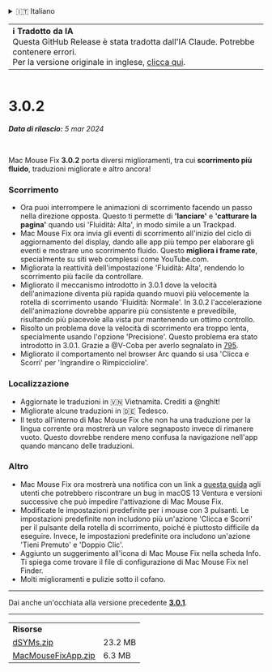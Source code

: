 <details>
<summary>🇮🇹 Italiano</summary>

[🇬🇧 English (GitHub Release)](https://github.com/noah-nuebling/mac-mouse-fix/releases/tag/3.0.2)\
[🇦🇩 Català](https://redirect.macmousefix.com/?target=mmf-release&tag=3.0.2&locale=ca)\
[🇩🇪 Deutsch](https://redirect.macmousefix.com/?target=mmf-release&tag=3.0.2&locale=de)\
[🇪🇸 Español](https://redirect.macmousefix.com/?target=mmf-release&tag=3.0.2&locale=es)\
[🇫🇷 Français](https://redirect.macmousefix.com/?target=mmf-release&tag=3.0.2&locale=fr)\
[🇮🇩 Indonesia](https://redirect.macmousefix.com/?target=mmf-release&tag=3.0.2&locale=id)\
**🇮🇹 Italiano**\
[🇭🇺 Magyar](https://redirect.macmousefix.com/?target=mmf-release&tag=3.0.2&locale=hu)\
[🇳🇱 Nederlands](https://redirect.macmousefix.com/?target=mmf-release&tag=3.0.2&locale=nl)\
[🇵🇱 Polski](https://redirect.macmousefix.com/?target=mmf-release&tag=3.0.2&locale=pl)\
[🇧🇷 Português (Brasil)](https://redirect.macmousefix.com/?target=mmf-release&tag=3.0.2&locale=pt-BR)\
[🇵🇹 Português (Portugal)](https://redirect.macmousefix.com/?target=mmf-release&tag=3.0.2&locale=pt-PT)\
[🇷🇴 Română](https://redirect.macmousefix.com/?target=mmf-release&tag=3.0.2&locale=ro)\
[🇸🇪 Svenska](https://redirect.macmousefix.com/?target=mmf-release&tag=3.0.2&locale=sv)\
[🇻🇳 Tiếng Việt](https://redirect.macmousefix.com/?target=mmf-release&tag=3.0.2&locale=vi)\
[🇹🇷 Türkçe](https://redirect.macmousefix.com/?target=mmf-release&tag=3.0.2&locale=tr)\
[🇨🇿 Čeština](https://redirect.macmousefix.com/?target=mmf-release&tag=3.0.2&locale=cs)\
[🇬🇷 Ελληνικά](https://redirect.macmousefix.com/?target=mmf-release&tag=3.0.2&locale=el)\
[🇷🇺 Русский](https://redirect.macmousefix.com/?target=mmf-release&tag=3.0.2&locale=ru)\
[🇺🇦 Українська](https://redirect.macmousefix.com/?target=mmf-release&tag=3.0.2&locale=uk)\
[🇮🇱 עברית](https://redirect.macmousefix.com/?target=mmf-release&tag=3.0.2&locale=he)\
[🇸🇦 العربية](https://redirect.macmousefix.com/?target=mmf-release&tag=3.0.2&locale=ar)\
[🇮🇳 हिन्दी](https://redirect.macmousefix.com/?target=mmf-release&tag=3.0.2&locale=hi)\
[🇹🇭 ไทย](https://redirect.macmousefix.com/?target=mmf-release&tag=3.0.2&locale=th)\
[🇨🇳 中文 (简体)](https://redirect.macmousefix.com/?target=mmf-release&tag=3.0.2&locale=zh-Hans)\
[🇨🇳 中文 (繁體)](https://redirect.macmousefix.com/?target=mmf-release&tag=3.0.2&locale=zh-Hant)\
[🇭🇰 中文（香港)](https://redirect.macmousefix.com/?target=mmf-release&tag=3.0.2&locale=zh-HK)\
[🇯🇵 日本語](https://redirect.macmousefix.com/?target=mmf-release&tag=3.0.2&locale=ja)\
[🇰🇷 한국어](https://redirect.macmousefix.com/?target=mmf-release&tag=3.0.2&locale=ko)\
[Help translate Mac Mouse Fix to different languages!](https://github.com/noah-nuebling/mac-mouse-fix/discussions/731)
</details>
<table align=><td>
<b>ℹ️ Tradotto da IA</b><br>
Questa GitHub Release è stata tradotta dall'IA Claude. Potrebbe contenere errori.<br>
Per la versione originale in inglese, <a href="https://github.com/noah-nuebling/mac-mouse-fix/releases/tag/3.0.2">clicca qui</a>.
</td></table>

<table></table>

# 3.0.2
***Data di rilascio:** 5 mar 2024*

<br>

Mac Mouse Fix **3.0.2** porta diversi miglioramenti, tra cui **scorrimento più fluido**, traduzioni migliorate e altro ancora!

### Scorrimento

- Ora puoi interrompere le animazioni di scorrimento facendo un passo nella direzione opposta. Questo ti permette di **'lanciare'** e **'catturare la pagina'** quando usi 'Fluidità: Alta', in modo simile a un Trackpad.
- Mac Mouse Fix ora invia gli eventi di scorrimento all'inizio del ciclo di aggiornamento del display, dando alle app più tempo per elaborare gli eventi e mostrare uno scorrimento fluido. Questo **migliora i frame rate**, specialmente su siti web complessi come YouTube.com.
- Migliorata la reattività dell'impostazione 'Fluidità: Alta', rendendo lo scorrimento più facile da controllare.
- Migliorato il meccanismo introdotto in 3.0.1 dove la velocità dell'animazione diventa più rapida quando muovi più velocemente la rotella di scorrimento usando 'Fluidità: Normale'. In 3.0.2 l'accelerazione dell'animazione dovrebbe apparire più consistente e prevedibile, risultando più piacevole alla vista pur mantenendo un ottimo controllo.
- Risolto un problema dove la velocità di scorrimento era troppo lenta, specialmente usando l'opzione 'Precisione'. Questo problema era stato introdotto in 3.0.1. Grazie a @V-Coba per averlo segnalato in [795](https://github.com/noah-nuebling/mac-mouse-fix/issues/795).
- Migliorato il comportamento nel browser Arc quando si usa 'Clicca e Scorri' per 'Ingrandire o Rimpicciolire'.

### Localizzazione

- Aggiornate le traduzioni in 🇻🇳 Vietnamita. Crediti a @nghlt!
- Migliorate alcune traduzioni in 🇩🇪 Tedesco.
- Il testo all'interno di Mac Mouse Fix che non ha una traduzione per la lingua corrente ora mostrerà un valore segnaposto invece di rimanere vuoto. Questo dovrebbe rendere meno confusa la navigazione nell'app quando mancano delle traduzioni.

### Altro

- Mac Mouse Fix ora mostrerà una notifica con un link a [questa guida](https://github.com/noah-nuebling/mac-mouse-fix/discussions/861) agli utenti che potrebbero riscontrare un bug in macOS 13 Ventura e versioni successive che può impedire l'attivazione di Mac Mouse Fix.
- Modificate le impostazioni predefinite per i mouse con 3 pulsanti. Le impostazioni predefinite non includono più un'azione 'Clicca e Scorri' per il pulsante della rotella di scorrimento, poiché è piuttosto difficile da eseguire. Invece, le impostazioni predefinite ora includono un'azione 'Tieni Premuto' e 'Doppio Clic'.
- Aggiunto un suggerimento all'icona di Mac Mouse Fix nella scheda Info. Ti spiega come trovare il file di configurazione di Mac Mouse Fix nel Finder.
- Molti miglioramenti e pulizie sotto il cofano.

---

Dai anche un'occhiata alla versione precedente [**3.0.1**](https://redirect.macmousefix.com/?target=mmf-release&tag=3.0.1&locale=it).

---

<table align="start">
<tr>
    <td colspan=2>
        <b>Risorse</b>
    </td>
</tr>
<tr>
    <td><a href="https://github.com/noah-nuebling/mac-mouse-fix/releases/download/3.0.2/dSYMs.zip">dSYMs.zip</a></td>
    <td>23.2 MB</td>
</tr>
<tr>
    <td><a href="https://github.com/noah-nuebling/mac-mouse-fix/releases/download/3.0.2/MacMouseFixApp.zip">MacMouseFixApp.zip</a></td>
    <td>6.3 MB</td>
</tr>
</table>